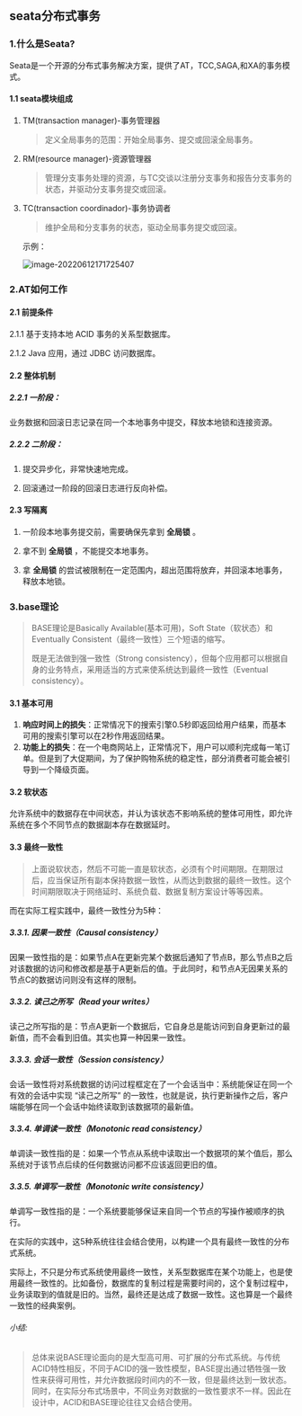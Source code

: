 ## seata分布式事务

### 1.什么是Seata?

​    Seata是一个开源的分布式事务解决方案，提供了AT，TCC,SAGA,和XA的事务模式。

#### 1.1 seata模块组成

1. TM(transaction manager)-事务管理器

   > 定义全局事务的范围：开始全局事务、提交或回滚全局事务。

2. RM(resource manager)-资源管理器

   > 管理分支事务处理的资源，与TC交谈以注册分支事务和报告分支事务的状态，并驱动分支事务提交或回滚。

3. TC(transaction coordinador)-事务协调者

   > 维护全局和分支事务的状态，驱动全局事务提交或回滚。

   示例：

   ![image-20220612171725407](D:\gitwork\work\2022年面试\文件\seata.png)

### 2.AT如何工作

#### 2.1 前提条件

2.1.1 基于支持本地 ACID 事务的关系型数据库。

2.1.2 Java 应用，通过 JDBC 访问数据库。

#### 2.2 整体机制

##### 2.2.1 一阶段：

业务数据和回滚日志记录在同一个本地事务中提交，释放本地锁和连接资源。

##### 2.2.2 二阶段：

1. 提交异步化，非常快速地完成。

2. 回滚通过一阶段的回滚日志进行反向补偿。

#### 2.3 写隔离

1. 一阶段本地事务提交前，需要确保先拿到 **全局锁** 。

2. 拿不到 **全局锁** ，不能提交本地事务。

3. 拿 **全局锁** 的尝试被限制在一定范围内，超出范围将放弃，并回滚本地事务，释放本地锁。

### 3.base理论

> BASE理论是Basically Available(基本可用)，Soft State（软状态）和Eventually Consistent（最终一致性）三个短语的缩写。
>
> 既是无法做到强一致性（Strong consistency），但每个应用都可以根据自身的业务特点，采用适当的方式来使系统达到最终一致性（Eventual consistency）。

#### 3.1 基本可用

1. **响应时间上的损失**：正常情况下的搜索引擎0.5秒即返回给用户结果，而基本可用的搜索引擎可以在2秒作用返回结果。
2. **功能上的损失**：在一个电商网站上，正常情况下，用户可以顺利完成每一笔订单。但是到了大促期间，为了保护购物系统的稳定性，部分消费者可能会被引导到一个降级页面。

#### 3.2 软状态

允许系统中的数据存在中间状态，并认为该状态不影响系统的整体可用性，即允许系统在多个不同节点的数据副本存在数据延时。

#### 3.3 最终一致性

> 上面说软状态，然后不可能一直是软状态，必须有个时间期限。在期限过后，应当保证所有副本保持数据一致性，从而达到数据的最终一致性。这个时间期限取决于网络延时、系统负载、数据复制方案设计等等因素。

而在实际工程实践中，最终一致性分为5种：

##### 3.3.1. 因果一致性（Causal consistency）

因果一致性指的是：如果节点A在更新完某个数据后通知了节点B，那么节点B之后对该数据的访问和修改都是基于A更新后的值。于此同时，和节点A无因果关系的节点C的数据访问则没有这样的限制。

##### 3.3.2. 读己之所写（Read your writes）

读己之所写指的是：节点A更新一个数据后，它自身总是能访问到自身更新过的最新值，而不会看到旧值。其实也算一种因果一致性。

##### 3.3.3. 会话一致性（Session consistency）

会话一致性将对系统数据的访问过程框定在了一个会话当中：系统能保证在同一个有效的会话中实现 “读己之所写” 的一致性，也就是说，执行更新操作之后，客户端能够在同一个会话中始终读取到该数据项的最新值。

##### 3.3.4. 单调读一致性（Monotonic read consistency）

单调读一致性指的是：如果一个节点从系统中读取出一个数据项的某个值后，那么系统对于该节点后续的任何数据访问都不应该返回更旧的值。

##### 3.3.5. 单调写一致性（Monotonic write consistency）

单调写一致性指的是：一个系统要能够保证来自同一个节点的写操作被顺序的执行。

在实际的实践中，这5种系统往往会结合使用，以构建一个具有最终一致性的分布式系统。

实际上，不只是分布式系统使用最终一致性，关系型数据库在某个功能上，也是使用最终一致性的。比如备份，数据库的复制过程是需要时间的，这个复制过程中，业务读取到的值就是旧的。当然，最终还是达成了数据一致性。这也算是一个最终一致性的经典案例。

###### 小结:

> 总体来说BASE理论面向的是大型高可用、可扩展的分布式系统。与传统ACID特性相反，不同于ACID的强一致性模型，BASE提出通过牺牲强一致性来获得可用性，并允许数据段时间内的不一致，但是最终达到一致状态。同时，在实际分布式场景中，不同业务对数据的一致性要求不一样。因此在设计中，ACID和BASE理论往往又会结合使用。
